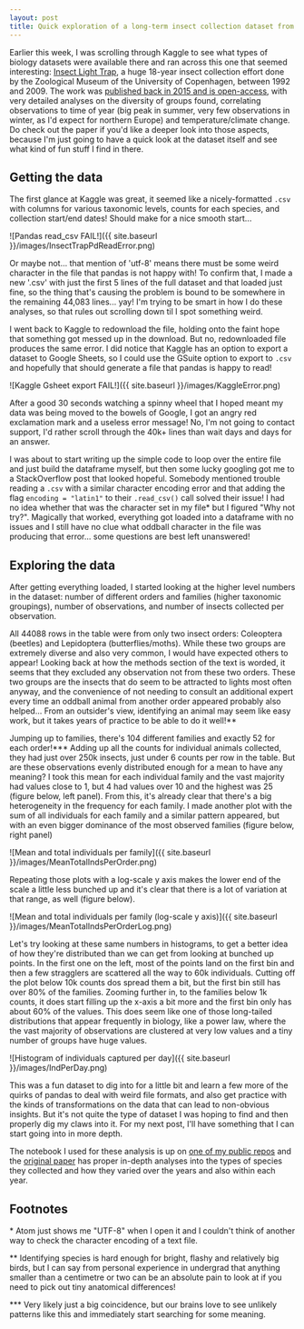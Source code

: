 ```yaml
---
layout: post
title: Quick exploration of a long-term insect collection dataset from Copenhagen
---
```


Earlier this week, I was scrolling through Kaggle to see what types of biology datasets were available there and ran across this one that seemed interesting: [Insect Light Trap](https://www.kaggle.com/University-of-Copenhagen/insect-light-trap), a huge 18-year insect collection effort done by the Zoological Museum of the University of Copenhagen, between 1992 and 2009. The work was [published back in 2015 and is open-access](https://besjournals.onlinelibrary.wiley.com/doi/full/10.1111/1365-2656.12452), with very detailed analyses on the diversity of groups found, correlating observations to time of year (big peak in summer, very few observations in winter, as I'd expect for northern Europe) and temperature/climate change. Do check out the paper if you'd like a deeper look into those aspects, because I'm just going to have a quick look at the dataset itself and see what kind of fun stuff I find in there.

## Getting the data

The first glance at Kaggle was great, it seemed like a nicely-formatted `.csv` with columns for various taxonomic levels, counts for each species, and collection start/end dates! Should make for a nice smooth start...

![Pandas read_csv FAIL!]({{ site.baseurl }}/images/InsectTrapPdReadError.png)

Or maybe not... that mention of 'utf-8' means there must be some weird character in the file that pandas is not happy with! To confirm that, I made a new '.csv' with just the first 5 lines of the full dataset and that loaded just fine, so the thing that's causing the problem is bound to be somewhere in the remaining 44,083 lines... yay! I'm trying to be smart in how I do these analyses, so that rules out scrolling down til I spot something weird.

I went back to Kaggle to redownload the file, holding onto the faint hope that something got messed up in the download. But no, redownloaded file produces the same error. I did notice that Kaggle has an option to export a dataset to Google Sheets, so I could use the GSuite option to export to `.csv` and hopefully that should generate a file that pandas is happy to read!

![Kaggle Gsheet export FAIL!]({{ site.baseurl }}/images/KaggleError.png)

After a good 30 seconds watching a spinny wheel that I hoped meant my data was being moved to the bowels of Google, I got an angry red exclamation mark and a useless error message! No, I'm not going to contact support, I'd rather scroll through the 40k+ lines than wait days and days for an answer.

I was about to start writing up the simple code to loop over the entire file and just build the dataframe myself, but then some lucky googling got me to a StackOverflow post that looked hopeful. Somebody mentioned trouble reading a `.csv` with a similar character encoding error and that adding the flag `encoding = "latin1"` to their `.read_csv()` call solved their issue! I had no idea whether that was the character set in my file\* but I figured "Why not try?". Magically that worked, everything got loaded into a dataframe with no issues and I still have no clue what oddball character in the file was producing that error... some questions are best left unanswered!

## Exploring the data

After getting everything loaded, I started looking at the higher level numbers in the dataset: number of different orders and families (higher taxonomic groupings), number of observations, and number of insects collected per observation.

All 44088 rows in the table were from only two insect orders: Coleoptera (beetles) and Lepidoptera (butterflies/moths). While these two groups are extremely diverse and also very common, I would have expected others to appear! Looking back at how the methods section of the text is worded, it seems that they excluded any observation not from these two orders. These two groups are the insects that do seem to be attracted to lights most often anyway, and the convenience of not needing to consult an additional expert every time an oddball animal from another order appeared probably also helped... From an outsider's view, identifying an animal may seem like easy work, but it takes years of practice to be able to do it well!\*\*

Jumping up to families, there's 104 different families and exactly 52 for each order!\*\*\* Adding up all the counts for individual animals collected, they had just over 250k insects, just under 6 counts per row in the table. But are these observations evenly distributed enough for a mean to have any meaning? I took this mean for each individual family and the vast majority had values close to 1, but 4 had values over 10 and the highest was 25 (figure below, left panel). From this, it's already clear that there's a big heterogeneity in the frequency for each family. I made another plot with the sum of all individuals for each family and a similar pattern appeared, but with an even bigger dominance of the most observed families (figure below, right panel)

![Mean and total individuals per family]({{ site.baseurl }}/images/MeanTotalIndsPerOrder.png)

Repeating those plots with a log-scale y axis makes the lower end of the scale a little less bunched up and it's clear that there is a lot of variation at that range, as well (figure below).

![Mean and total individuals per family (log-scale y axis)]({{ site.baseurl }}/images/MeanTotalIndsPerOrderLog.png)

Let's try looking at these same numbers in histograms, to get a better idea of how they're distributed than we can get from looking at bunched up points. In the first one on the left, most of the points land on the first bin and then a few stragglers are scattered all the way to 60k individuals. Cutting off the plot below 10k counts dos spread them a bit, but the first bin still has over 80% of the families. Zooming further in, to the families below 1k counts, it does start filling up the x-axis a bit more and the first bin only has about 60% of the values. This does seem like one of those long-tailed distributions that appear frequently in biology, like a power law, where the the vast majority of observations are clustered at very low values and a tiny number of groups have huge values.

![Histogram of individuals captured per day]({{ site.baseurl }}/images/IndPerDay.png)

This was a fun dataset to dig into for a little bit and learn a few more of the quirks of pandas to deal with weird file formats, and also get practice with the kinds of transformations on the data that can lead to non-obvious insights. But it's not quite the type of dataset I was hoping to find and then properly dig my claws into it. For my next post, I'll have something that I can start going into in more depth.

The notebook I used for these analysis is up on [one of my public repos](https://github.com/ptizei/MiscAnalyses/blob/master/InsectTrap.ipynb) and the [original paper](https://besjournals.onlinelibrary.wiley.com/doi/full/10.1111/1365-2656.12452) has proper in-depth analyses into the types of species they collected and how they varied over the years and also within each year.

## Footnotes
\* Atom just shows me "UTF-8" when I open it and I couldn't think of another way to check the character encoding of a text file.

\*\* Identifying species is hard enough for bright, flashy and relatively big birds, but I can say from personal experience in undergrad that anything smaller than a centimetre or two can be an absolute pain to look at if you need to pick out tiny anatomical differences!

\*\*\* Very likely just a big coincidence, but our brains love to see unlikely patterns like this and immediately start searching for some meaning.
